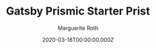 ---
title: Gatsby Prismic Starter Prist
github: https://github.com/margueriteroth/gatsby-prismic-starter-prist
demo: https://prist.marguerite.io/
author: Marguerite Roth
ssg:
  - Gatsby
cms:
  - Prismic
date: 2020-03-18T00:00:00.000Z
description: Gatsby starter for portfolios and blogs using Prismic CMS
draft: true
publish_date: '2019-07-01T16:19:33Z'
update_date: '2020-07-06T15:37:53Z'
github_star: 340
github_fork: 73
---